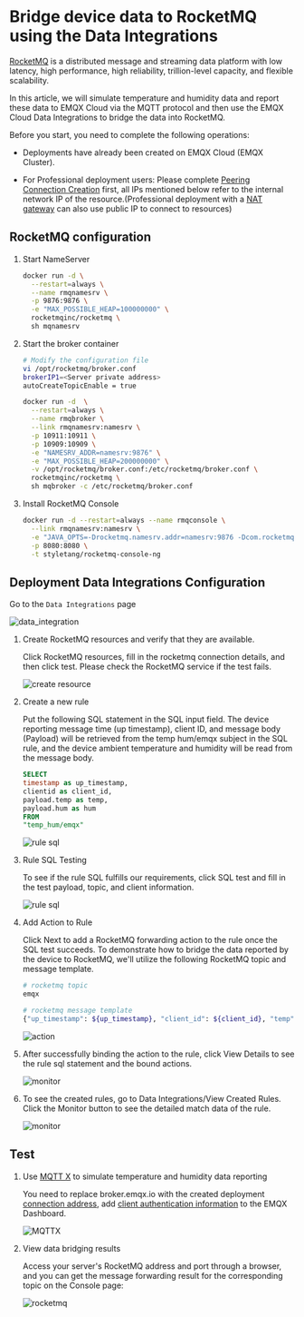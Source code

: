 # Bridge device data to RocketMQ using the Data Integrations

[RocketMQ](https://rocketmq.apache.org/docs/4.x/) is a distributed message and streaming data platform with low latency, high performance, high reliability, trillion-level capacity, and flexible scalability.

In this article, we will simulate temperature and humidity data and report these data to EMQX Cloud via the MQTT protocol and then use the EMQX Cloud Data Integrations to bridge the data into RocketMQ.

Before you start, you need to complete the following operations:

* Deployments have already been created on EMQX Cloud (EMQX Cluster).

* For Professional deployment users: Please complete [Peering Connection Creation](../deployments/vpc_peering.md) first, all IPs mentioned below refer to the internal network IP of the resource.(Professional deployment with a [NAT gateway](../vas/nat-gateway.md) can also use public IP to connect to resources)

## RocketMQ configuration

1. Start NameServer

    ```bash
    docker run -d \
      --restart=always \
      --name rmqnamesrv \
      -p 9876:9876 \
      -e "MAX_POSSIBLE_HEAP=100000000" \
      rocketmqinc/rocketmq \
      sh mqnamesrv
   ```

2. Start the broker container

    ```bash
   # Modify the configuration file
   vi /opt/rocketmq/broker.conf
   brokerIP1=<Server private address>
   autoCreateTopicEnable = true

   docker run -d  \
      --restart=always \
      --name rmqbroker \
      --link rmqnamesrv:namesrv \
      -p 10911:10911 \
      -p 10909:10909 \
      -e "NAMESRV_ADDR=namesrv:9876" \
      -e "MAX_POSSIBLE_HEAP=200000000" \
      -v /opt/rocketmq/broker.conf:/etc/rocketmq/broker.conf \
      rocketmqinc/rocketmq \
      sh mqbroker -c /etc/rocketmq/broker.conf  
    ```

3. Install RocketMQ Console

    ```bash
    docker run -d --restart=always --name rmqconsole \
      --link rmqnamesrv:namesrv \
      -e "JAVA_OPTS=-Drocketmq.namesrv.addr=namesrv:9876 -Dcom.rocketmq.sendMessageWithVIPChannel=false" \
      -p 8080:8080 \
      -t styletang/rocketmq-console-ng
    ```

## Deployment Data Integrations Configuration

Go to the `Data Integrations` page

   ![data_integration](./_assets/data_integration_rocketmq.png)

1. Create RocketMQ resources and verify that they are available.

   Click RocketMQ resources, fill in the rocketmq connection details, and then click test. Please check the RocketMQ service if the test fails.

   ![create resource](./_assets/rocketmq_create_resource.png)

2. Create a new rule

   Put the following SQL statement in the SQL input field. The device reporting message time (up timestamp), client ID, and message body (Payload) will be retrieved from the temp hum/emqx subject in the SQL rule, and the device ambient temperature and humidity will be read from the message body.

   ```sql
   SELECT 
   timestamp as up_timestamp, 
   clientid as client_id, 
   payload.temp as temp,
   payload.hum as hum
   FROM
   "temp_hum/emqx"
   ```

   ![rule sql](./_assets/rocketmq_create_sql.png)

3. Rule SQL Testing

   To see if the rule SQL fulfills our requirements, click SQL test and fill in the test payload, topic, and client information.

   ![rule sql](./_assets/rocketmq_create_sql_test.png)

4. Add Action to Rule

   Click Next to add a RocketMQ forwarding action to the rule once the SQL test succeeds. To demonstrate how to bridge the data reported by the device to RocketMQ, we'll utilize the following RocketMQ topic and message template.

   ```bash
   # rocketmq topic
   emqx
   
   # rocketmq message template 
   {"up_timestamp": ${up_timestamp}, "client_id": ${client_id}, "temp": ${temp}, "hum": ${hum}}
   ```

   ![action](./_assets/rocketmq_action.png)

5. After successfully binding the action to the rule, click View Details to see the rule sql statement and the bound actions.

   ![monitor](./_assets/rocketmq_rule_engine_detail.png)

6. To see the created rules, go to Data Integrations/View Created Rules. Click the Monitor button to see the detailed match data of the rule.

   ![monitor](./_assets/rocketmq_monitor.png)

## Test

1. Use [MQTT X](https://mqttx.app/) to simulate temperature and humidity data reporting

   You need to replace broker.emqx.io with the created deployment [connection address](../deployments/view_deployment.md), add [client authentication information](../deployments/auth.md) to the EMQX Dashboard.

   ![MQTTX](./_assets/mqttx_publish.png)

2. View data bridging results

   Access your server's RocketMQ address and port through a browser, and you can get the message forwarding result for the corresponding topic on the Console page:

   ![rocketmq](./_assets/rocketmq_query_result.png)
